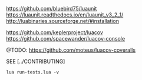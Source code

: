 
https://github.com/bluebird75/luaunit
https://luaunit.readthedocs.io/en/luaunit_v3_2_1/
http://luabinaries.sourceforge.net/#installation

https://github.com/keplerproject/luacov
https://github.com/spacewander/luacov-console


@TODO: https://github.com/moteus/luacov-coveralls

SEE [../CONTRIBUTING]

```
lua run-tests.lua -v
```

